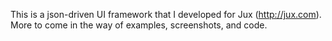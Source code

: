This is a json-driven UI framework that I developed for Jux (<a href="http://jux.com" target="_blank">http://jux.com</a>). More to come in the way of examples, screenshots, and code.